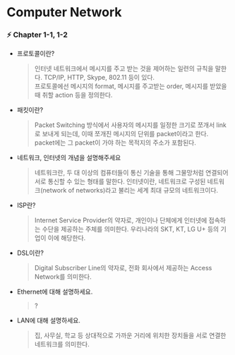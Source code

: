 # Computer Network

### ⚡️ Chapter 1-1, 1-2

- 프로토콜이란?
  > 인터넷 네트워크에서 메시지를 주고 받는 것을 제어하는 일련의 규칙을 말한다. TCP/IP, HTTP, Skype, 802.11 등이 있다.  
  > 프로토콜에선 메시지의 format, 메시지를 주고받는 order, 메시지를 받았을 때 취할 action 등을 정의한다.  

- 패킷이란?
  > Packet Switching 방식에서 사용자의 메시지를 일정한 크기로 쪼개서 link로 보내게 되는데, 이때 쪼개진 메시지의 단위를 packet이라고 한다. packet에는 그 packet이 가야 하는 목적지의 주소가 포함된다.
  
- 네트워크, 인터넷의 개념을 설명해주세요
  > 네트워크란, 두 대 이상의 컴퓨터들이 통신 기술을 통해 그물망처럼 연결되어 서로 통신할 수 있는 형태를 말한다.
  > 인터넷이란, 네트워크로 구성된 네트워크(network of networks)라고 불리는 세계 최대 규모의 네트워크이다. 
    
- ISP란?
  > Internet Service Provider의 약자로, 개인이나 단체에게 인터넷에 접속하는 수단을 제공하는 주체를 의미한다. 우리나라의 SKT, KT, LG U+ 등의 기업이 이에 해당한다.
     
- DSL이란?
  > Digital Subscriber Line의 약자로, 전화 회사에서 제공하는 Access Network를 의미한다.
      
- Ethernet에 대해 설명하세요.
  > ?
    
- LAN에 대해 설명하세요.
  > 집, 사무실, 학교 등 상대적으로 가까운 거리에 위치한 장치들을 서로 연결한 네트워크를 의미한다. 
